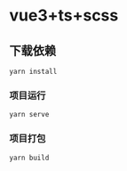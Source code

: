 # vue3+ts+scss

## 下载依赖
```
yarn install
```

### 项目运行
```
yarn serve
```

### 项目打包
```
yarn build
```



